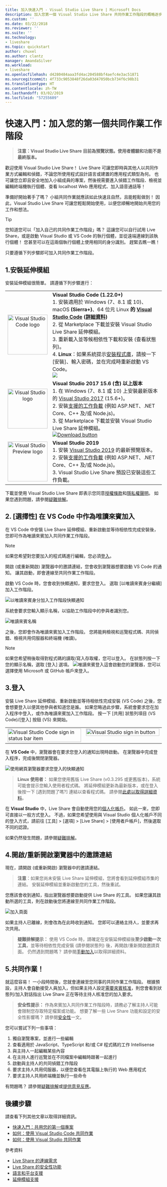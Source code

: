 ```yaml
---
title: 加入快速入門 - Visual Studio Live Share | Microsoft Docs
description: 加入您第一個 Visual Studio Live Share 共同作業工作階段的概略逐步解說。
ms.custom: ''
ms.date: 03/22/2018
ms.reviewer: ''
ms.suite: ''
ms.technology:
- liveshare
ms.topic: quickstart
author: chuxel
ms.author: clantz
manager: AmandaSilver
ms.workload:
- liveshare
ms.openlocfilehash: d4280484aaa3fd4ac204588bf4aefc4e3ac51871
ms.sourcegitcommit: 4f733c9053848f26da03d47050bcb734f6c98b31
ms.translationtype: HT
ms.contentlocale: zh-TW
ms.lasthandoff: 03/02/2019
ms.locfileid: "57255609"
---
```

<!--
Copyright © Microsoft Corporation
All rights reserved.
Creative Commons Attribution 4.0 License (International): https://creativecommons.org/licenses/by/4.0/legalcode
-->

# <a name="quickstart-join-your-first-collaboration-session"></a>快速入門：加入您的第一個共同作業工作階段

> **注意：Visual Studio Live Share 目前為預覽狀態。使用者體驗和功能不是最終版本。**

歡迎使用 Visual Studio Live Share！ Live Share 可讓您即時與其他人以共同作業方式編輯和偵錯，不論您所使用程式設計語言或建置的應用程式類型為何。 也可讓您立即且安全地加入小組成員的專案，然後視需要進入偵錯工作階段、檢視並編輯終端機執行個體、查看 localhost Web 應用程式、加入語音通話等！

準備好開始著手了嗎？ 小組共同作業就應該如此快速且自然，且能輕鬆做到！ 因此，Visual Studio Live Share 可讓您輕鬆開始使用，以便您順暢地開始共用您的工作和想法。

> [!TIP]
> 您知道您可以「加入自己的共同作業工作階段」嗎？ 這讓您可以自行試用 Live Share，或是啟動 Visual Studio 或 VS Code 的執行個體，並從遠端連線到該執行個體！ 您甚至可以在這兩個執行個體上使用相同的身分識別。 趕緊去瞧一瞧！

只要遵循下列步驟即可加入共同作業工作階段。

## <a name="1-install-the-extension"></a>1.安裝延伸模組

安裝延伸模組很簡單。 請遵循下列步驟進行：

<table style="width: 100%; border:none;">
<tr>
    <td width="128px" style="width: 128px; text-align: center; border:none;"><img src="../media/vs-code.svg" width="128px" alt="Visual Studio Code logo"/></td>
    <td style="border:none;">
        <strong>Visual Studio Code (1.22.0+)</strong><br />
        1. 安裝適用於 Windows (7、8.1 或 10)、macOS <b>(Sierra+)</b>、64 位元 Linux <b>的 <a href="https://code.visualstudio.com/">Visual Studio Code</a> (<a href="../use/vscode.md#installation">詳細資料</a>)</b><br />
        2. 從 Marketplace 下載並安裝 Visual Studio Live Share 延伸模組。 <br />
        3. 重新載入並等候相依性下載和安裝 (查看狀態列)。<br />
        4. <strong>Linux</strong>：如果系統提示<a href="../reference/linux.md#install-linux-prerequisites">安裝程式庫</a>，請按一下 [安裝]、輸入密碼，並在完成時重新啟動 VS Code。<br />
        <a href="https://aka.ms/vsls-dl/vscode" alt="Download button"><img src="../media/download.png"></a>
    </td>
</tr>
<tr style="border:none;">
    <td width="128px" style="width: 128px; text-align: center; border:none;"><img src="../media/vs-ide.svg" width="128px" alt="Visual Studio logo" /></td>
    <td style="border:none;">
        <strong>Visual Studio 2017 15.6 (含) 以上版本</strong><br />
        1. 在 Windows (7、8.1 或 10) 上安裝最新版本的 <a href="https://visualstudio.microsoft.com/vs/">Visual Studio 2017</a> (15.6+)。<br/>
        2. 安裝<a href="../reference/platform-support.md">支援的工作負載</a> (例如 ASP.NET、.NET Core、C++ 及/或 Node.js)。<br />
        3. 從 Marketplace 下載並安裝 Visual Studio Live Share 延伸模組。 <br />
        <a href="https://aka.ms/vsls-dl/vs"><img style="padding: 0; spacing: 0;" src="../media/download.png" alt="Download button"></a><br />
    </td>
</tr>
<tr style="border:none;">
    <td width="128px" style="width: 128px; text-align: center; border:none;"><img src="../media/vs-ide-preview.svg" width="128px" alt="Visual Studio Preview logo" /></td>
    <td  style="border:none;">
        <strong>Visual Studio 2019 </strong><br />
        1. 安裝 <a href="https://aka.ms/vs-preview">Visual Studio 2019</a> 的最新預覽版本。<br/>
        2. 安裝<a href="../reference/platform-support.md">支援的工作負載</a> (例如 ASP.NET、.NET Core、C++ 及/或 Node.js)。<br />
        3. Visual Studio Live Share 預設已安裝這些工作負載。 <br />
    </td>
</tr>
</table>

下載並使用 Visual Studio Live Share 即表示您同意[授權條款](https://aka.ms/vsls-license)和[隱私權聲明](https://www.microsoft.com/en-us/privacystatement/EnterpriseDev/default.aspx)。 如果您遇到問題，請參閱[疑難排解](../troubleshooting.md)。

## <a name="2-optional-join-as-a-read-only-guest-in-vs-code"></a>2. [選擇性] 在 VS Code 中作為唯讀來賓加入

在 VS Code 中安裝 Live Share 延伸模組、重新啟動並等待相依性完成安裝後，您即可作為唯讀來賓加入共同作業工作階段。

> [!NOTE]
> 如果您希望對您要加入的程式碼進行編輯，您必須[登入](../quickstart/join.md#3-Sign-in)。

開啟 (或重新開啟) 瀏覽器中的邀請連結，您會收到瀏覽器想要啟動 VS Code 的通知。 讓其啟動，即會連線至共同作業工作階段。

啟動 VS Code 時，您會收到快顯通知，要求您登入。 選取 [以唯讀來賓身分繼續] 加入工作階段。

![以唯讀來賓身分加入工作階段快顯通知](../media/vscode-read-only-guest.png)

系統會要求您輸入顯示名稱，以協助工作階段中的參與者識別您。

![唯讀來賓名稱](../media/vscode-read-only-guest-name.png)

之後，您即會作為唯讀來賓加入工作階段。 您將能夠檢視和巡覽程式碼、共同偵錯、檢視共用伺服器和終端機 (唯讀)。

> [!NOTE]
> 如果您希望稍後取得對程式碼的讀取/寫入存取權，您可以登入。 在狀態列按一下您的顯示名稱，選取 [登入] 選項。
![唯讀來賓登入](../media/vscode-read-only-guest-signin.png)這會啟動您的瀏覽器，您可以選擇使用 Microsoft 或 GitHub 帳戶來登入。

## <a name="3-sign-in"></a>3.登入

安裝 Live Share 延伸模組、重新啟動並等待相依性完成安裝 (VS Code) 之後，您會想要登入以便其他參與者知道您是誰。 如果您略過此步驟，系統會要求您在加入程序中登入，或作為唯讀來賓加入工作階段。 按一下 [共用] 狀態列項目 (VS Code)/[登入] 按鈕 (VS) 來開始。

<table style="border: none;">
<tr style="border: none;">
    <td width="50%" style="vertical-align: top; border: none;">
        <img src="../media/vscode-sign-in-button.png" width="100%" alt="Visual Studio Code sign in status bar item" />
    </td>
    <td width="50%" style="vertical-align: top; border: none;">
        <img src="../media/vs-sign-in-button.png" width="100%" alt="Visual Studio sign in button"/>
    </td>
</tr>
</table>

在 **VS Code** 中，瀏覽器會在要求您登入的通知出現時啟動。 在瀏覽器中完成登入程序，完成後關閉瀏覽器。

![使用網頁瀏覽器要求您登入的快顯通知](../media/vscode-sign-in-toast.png)

> **Linux 使用者：** 如果您使用舊版 Live Share (v0.3.295 或更舊版本)，系統可能會提示您輸入使用者程式碼。 將延伸模組更新為最新版本，或在登入後按一下 [遇到問題了嗎?] 連結以查看程式碼。 請參閱[此處以取得詳細資料](../use/vscode.md#sign-in-using-a-user-code)。

在 **Visual Studio** 中，Live Share 會自動使用您的[個人化帳戶](https://docs.microsoft.com/en-us/visualstudio/ide/signing-in-to-visual-studio)。 如此一來，您即可直接以一般方式登入。 不過，如果您希望使用與 Visual Studio 個人化帳戶不同的登入方式，請前往 [工具] &gt; [選項] &gt; [Live Share] &gt; [使用者戶帳戶]，然後選取不同的認證。

如果仍然發生問題，請參閱[疑難排解](../troubleshooting.md#sign-in)。

## <a name="4-openre-open-the-invite-link-in-a-browser"></a>4.開啟/重新開啟瀏覽器中的邀請連結

現在，請開啟 (或重新開啟) 瀏覽器中的邀請連結。

> **注意**：如果您尚未安裝 Live Share 延伸模組，您將會看到延伸模組市集的連結。 安裝延伸模組並重新啟動您的工具，然後重試。

您應該會收到通知，指出瀏覽器想要啟動提供 Live Share 的工具。 如果您讓其啟動所選的工具，則在啟動後您將連線至共同作業工作階段。

![加入頁面](../media/join-page.png)

如果主持人已離線，則會改為在此時收到通知。 您即可以連絡主持人，並要求再次共用。

> **疑難排解提示：** 使用 VS Code 時，請確定在安裝延伸模組後**至少啟動一次工具**，並等待相依性完成安裝 (請參閱狀態列) 後，再開啟/重新開啟邀請頁面。 仍然遇到問題嗎？ 請參閱[手動加入](../reference/manual-join.md)以取得詳細資料。

## <a name="5-collaborate"></a>5.共同作業！

就這麼容易！ 一小段時間後，您就會連線至您同事的共同作業工作階段。 根據預設，主持人會自動接受人員加入，但如果主持人設定[需要來賓核准](../reference/security.md#requiring-guest-approval)，則您會看到狀態列/加入對話指出 Live Share 正在等待主持人核准您的加入要求。

> **安全性提示：** 作為來賓加入共同作業工作階段時，請務必了解主持人可能會限制您存取特定檔案或功能。 想要了解一些 Live Share 功能和設定的安全性影響嗎？ 請參閱[安全性](../reference/security.md)一文。

您可以嘗試下列一些事項：

1. 獨自瀏覽專案，並進行一些編輯
2. 查看適用於 JavaScript、TypeScript 和/或 C# 程式碼的工作 Intellisense
3. 與主持人一起編輯某些內容
4. 在主持人進行巡覽並在不同檔案中編輯時跟著一起進行
5. 啟動與主持人的共同偵錯工作階段
6. 要求主持人共用伺服器，以便您查看在其電腦上執行的 Web 應用程式
7. 要求主持人共用終端機並執行一些命令

有問題嗎？ 請參閱[疑難排解](../troubleshooting.md)或[提供意見反應](../support.md)。

## <a name="next-steps"></a>後續步驟

請查看下列其他文章以取得詳細資訊。

- [快速入門：共用您的第一個專案](share.md)
- [如何：使用 Visual Studio Code 共同作業](../use/vscode.md)
- [如何：使用 Visual Studio 共同作業](../use/vs.md)

參考資料

- [Live Share 的連線需求](../reference/connectivity.md)
- [Live Share 的安全性功能](../reference/security.md)
- [語言和平台支援](../reference/platform-support.md)
- [延伸模組支援](../reference/extensions.md)
